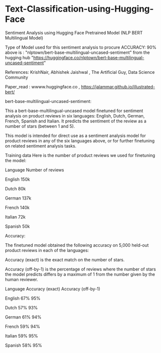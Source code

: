 # Text-Classification-using-Hugging-Face
Sentiment Analysis using Hugging Face Pretrained Model (NLP BERT Multilingual Model)

Type of Model used for this sentiment analysis to procure ACCURACY: 90% above is : "nlptown/bert-base-multilingual-uncased-sentiment" from the hugging hub "https://huggingface.co/nlptown/bert-base-multilingual-uncased-sentiment"

References: KrishNair, Abhishek Jaishwal , The Artificial Guy, Data Science Community

Paper_read : wwww.huggingface.co , https://jalammar.github.io/illustrated-bert/

bert-base-multilingual-uncased-sentiment:

This a bert-base-multilingual-uncased model finetuned for sentiment analysis on product reviews in six languages: English, Dutch, German, French, Spanish and Italian. It predicts the sentiment of the review as a number of stars (between 1 and 5).

This model is intended for direct use as a sentiment analysis model for product reviews in any of the six languages above, or for further finetuning on related sentiment analysis tasks.

Training data
Here is the number of product reviews we used for finetuning the model:

Language	Number of reviews

English	    150k

Dutch     	80k

German	    137k

French	    140k

Italian	    72k

Spanish	    50k

Accuracy:

The finetuned model obtained the following accuracy on 5,000 held-out product reviews in each of the languages:

Accuracy (exact) is the exact match on the number of stars.

Accuracy (off-by-1) is the percentage of reviews where the number of stars the model predicts differs by a maximum of 1 from the number given by the human reviewer.

Language	Accuracy (exact)	Accuracy (off-by-1)

English	          67%	            95%

Dutch	            57%	            93%

German	          61%	            94%

French	          59%	            94%

Italian	          59%	            95%

Spanish	          58%	            95%
